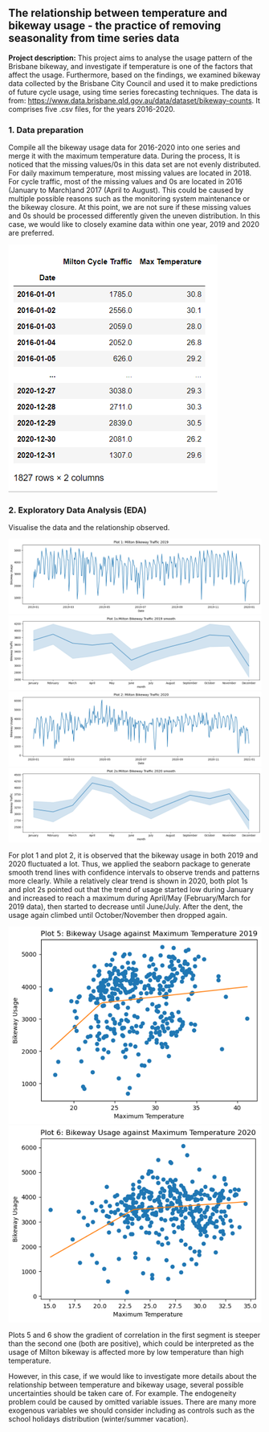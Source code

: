 ## The relationship between temperature and bikeway usage - the practice of removing seasonality from time series data

**Project description:** This project aims to analyse the usage pattern of the Brisbane bikeway, and investigate if temperature is one of the factors that affect the usage. Furthermore, based on the findings, we examined bikeway data collected by the Brisbane City Council and used it to make predictions of future cycle usage, using time series forecasting techniques. The data is from: https://www.data.brisbane.qld.gov.au/data/dataset/bikeway-counts. It comprises five .csv files, for the years 2016-2020.

### 1. Data preparation

Compile all the bikeway usage data for 2016-2020 into one series and merge it with the maximum temperature data. During the process, It is noticed that the missing values/0s in this data set are not evenly distributed. For daily maximum temperature, most missing values are located in 2018. For cycle traffic, most of the missing values and 0s are located in 2016 (January to March)and 2017 (April to August). This could be caused by multiple possible reasons such as the monitoring system maintenance or the bikeway closure. At this point, we are not sure if these missing values and 0s should be processed differently given the uneven distribution. In this case, we would like to closely examine data within one year, 2019 and 2020 are preferred.

<img src="images/dfbikeway.png?raw=true"/>

### 2. Exploratory Data Analysis (EDA)

Visualise the data and the relationship observed.

<img src="images/bikeway_eda1.png?raw=true"/>

<img src="images/bikeway_eda1s.png?raw=true"/>

<img src="images/bikeway_eda2.png?raw=true"/>

<img src="images/bikeway_eda2s.png?raw=true"/>

For plot 1 and plot 2, it is observed that the bikeway usage in both 2019 and 2020 fluctuated a lot. Thus, we applied the seaborn package to generate smooth trend lines with confidence intervals to observe trends and patterns more clearly. While a relatively clear trend is shown in 2020, both plot 1s and plot 2s pointed out that the trend of usage started low during January and increased to reach a maximum during April/May (February/March for 2019 data), then started to decrease until June/July. After the dent, the usage again climbed until October/November then dropped again.

<img src="images/bikeway_eda5.png?raw=true"/>

<img src="images/bikeway_eda6.png?raw=true"/>

Plots 5 and 6 show the gradient of correlation in the first segment is steeper than the second one (both are positive), which could be interpreted as the usage of Milton bikeway is affected more by low temperature than high temperature.

However, in this case, if we would like to investigate more details about the relationship between temperature and bikeway usage, several possible uncertainties should be taken care of. For example. The endogeneity problem could be caused by omitted variable issues. There are many more exogenous variables we should consider including as controls such as the school holidays distribution (winter/summer vacation).

